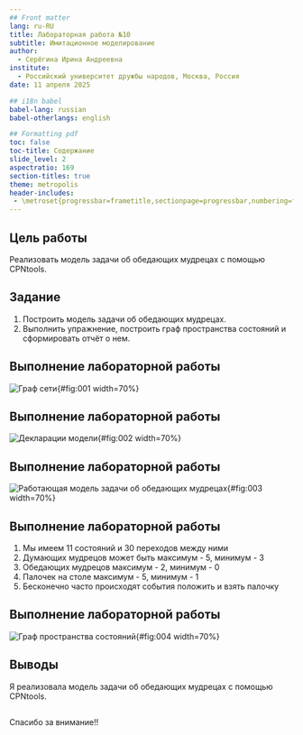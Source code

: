 ```yaml
---
## Front matter
lang: ru-RU
title: Лабораторная работа №10
subtitle: Имитационное моделирование
author:
  - Серёгина Ирина Андреевна
institute:
  - Российский университет дружбы народов, Москва, Россия
date: 11 апреля 2025

## i18n babel
babel-lang: russian
babel-otherlangs: english

## Formatting pdf
toc: false
toc-title: Содержание
slide_level: 2
aspectratio: 169
section-titles: true
theme: metropolis
header-includes:
 - \metroset{progressbar=frametitle,sectionpage=progressbar,numbering=fraction}
---
```




## Цель работы

Реализовать модель задачи об обедающих мудрецах с помощью CPNtools.

## Задание

1. Построить модель задачи об обедающих мудрецах.
2. Выполнить упражнение, построить граф пространства состояний и сформировать отчёт о нем.

## Выполнение лабораторной работы

![Граф сети](image/1.png){#fig:001 width=70%}

## Выполнение лабораторной работы

![Декларации модели](image/2.png){#fig:002 width=70%}

## Выполнение лабораторной работы

![Работающая модель задачи об обедающих мудрецах](image/3.png){#fig:003 width=70%}

## Выполнение лабораторной работы

1. Мы имеем 11 состояний и 30 переходов между ними
2. Думающих мудрецов может быть максимум - 5, минимум - 3
3. Обедающих мудрецов максимум - 2, минимум - 0
4. Палочек на столе максимум - 5, минимум - 1
5. Бесконечно часто происходят события положить и взять палочку


## Выполнение лабораторной работы

![Граф пространства состояний](image/4.png){#fig:004 width=70%}

## Выводы

Я реализовала модель задачи об обедающих мудрецах с помощью CPNtools.

##

Спасибо за внимание!!

